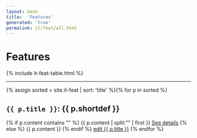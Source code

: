 ```yaml
---
layout: base
title:  'Features'
generated: 'true'
permalink: it/feat/all.html
---
```


# Features

{% include it-feat-table.html %}

----------

{% assign sorted = site.it-feat | sort: 'title' %}{% for p in sorted %}
<a id="al-it-feat/{{ p.title }}" class="al-dest"/>
<h2><code>{{ p.title }}</code>: {{ p.shortdef }}</h2>
{% if p.content contains "<!--details-->" %}    
{{ p.content | split:"<!--details-->" | first }}
<a href="{{ p.title }}" class="al-doc">See details</a>
{% else %}
{{ p.content }}
{% endif %}
<a href="{{ site.git_edit }}/{% if p.collection %}{{ p.relative_path }}{% else %}{{ p.path }}{% endif %}" target="#">edit {{ p.title }}</a>
{% endfor %}
